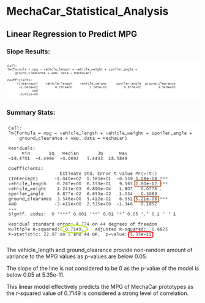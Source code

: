 # MechaCar_Statistical_Analysis

## Linear Regression to Predict MPG
### Slope Results:
![Slope results](https://github.com/tessiertodd/MechaCar_Statistical_Analysis/blob/main/Deliverable%201%20coefficients.png)

### Summary Stats:
![Linear chart results](https://github.com/tessiertodd/MechaCar_Statistical_Analysis/blob/main/Deliverable%201.png)

The vehicle_length and ground_clearance provide non-random amount of variance to the MPG values as p-values are below 0.05.

The slope of the line is not considered to be 0 as the p-value of the model is below 0.05 at 5.35e-11.

This linear model effectively predicts the MPG of MechaCar prototypes as the r-squared value of 0.7149 is considered a strong level of correlation.
